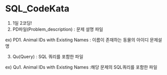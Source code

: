 # SQL_CodeKata
1. 1일 2코딩!
2. PD파일(Problem_description) : 문제 설명 파일

ex) PD1. Animal IDs with Existing Names 
: 이름이 존재하는 동물의 아이디 문제설명 

3. Qu(Query) : SQL 쿼리를 포함한 파일

ex) Qu1. Animal IDs with Existing Names
:해당 문제의 SQL쿼리를 포함한 파일

